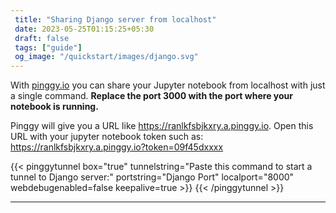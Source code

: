 ```yaml
---
 title: "Sharing Django server from localhost" 
 date: 2023-05-25T01:15:25+05:30 
 draft: false 
 tags: ["guide"]
 og_image: "/quickstart/images/django.svg"
---
```


With [pinggy.io](https://pinggy.io) you can share your Jupyter notebook from localhost with just a single command. **Replace the port 3000 with the port where your notebook is running.**

Pinggy will give you a URL like https://ranlkfsbjkxry.a.pinggy.io. Open this URL with your jupyter notebook token such as:
https://ranlkfsbjkxry.a.pinggy.io?token=09f45dxxxx


{{< pinggytunnel box="true" tunnelstring="Paste this command to start a tunnel to Django server:" portstring="Django Port" localport="8000" webdebugenabled=false keepalive=true >}}
{{< /pinggytunnel >}}

<hr>
